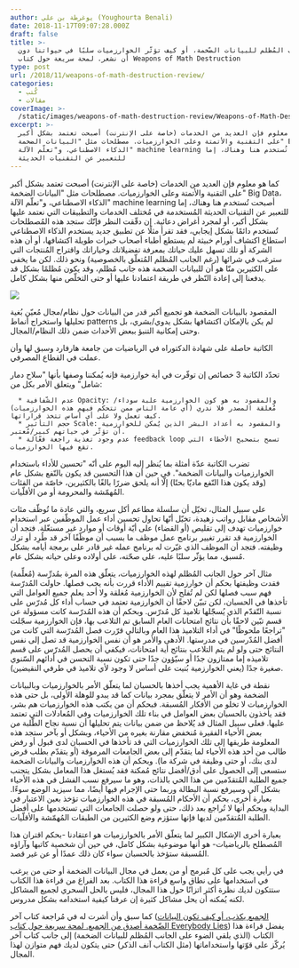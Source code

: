 ```yaml
---
author: يوغرطة بن علي (Youghourta Benali)
date: 2018-11-17T09:07:28.000Z
draft: false
title: >-
  الجانب المُظلم للبيانات الضّخمة، أو كيف تؤثّر الخوارزميات سلبًا في حيواتنا دون
  أن نشعر. لمحة سريعة حول كتاب Weapons of Math Destruction
type: post
url: /2018/11/weapons-of-math-destruction-review/
categories:
  - كُتب
  - مقالات
coverImage: >-
  /static/images/weapons-of-math-destruction-review/Weapons-of-Math-Destruction.jpg
excerpt: >-
  كما هو معلوم فإن العديد من الخدمات (خاصة على الإنترنت) أصبحت تعتمد بشكل أكبر
  على التقنية والأتمتة وعلى الخوارزميات. مصطلحات مثل "البيانات الضخمة" Big Data،
  الذكاء الاصطناعي، و"تعلّم الآلة" machine learning أصبحت تُستخدم هنا وهناك، إما
  للتعبير عن التقنيات الحديثة
---
```

كما هو معلوم فإن العديد من الخدمات (خاصة على الإنترنت) أصبحت تعتمد بشكل أكبر على التقنية والأتمتة وعلى الخوارزميات. مصطلحات مثل "البيانات الضخمة" Big Data، الذكاء الاصطناعي، و"تعلّم الآلة" machine learning أصبحت تُستخدم هنا وهناك، إما للتعبير عن التقنيات الحديثة المُستخدمة في مُختلف الخدمات والتطبيقات التي نعتمد عليها بشكل أكبر، أو لمجرد أغراض دعائية. إن دقّقت النظر فإنّك ستجد هذه المُصطلحات تُستخدم دائمًا بشكل إيجابي، فقد تقرأ مثلًا عن تطبيق جديد يستخدم الذكاء الاصطناعي استطاع اكتشاف أورام خبيثة لم يستطع أطباء أصحاب خبرات طويلة اكتشافها، أو أن هذه الشركة أو تلك تسهل عليك حياتك بمعرفة تفضيلاتك وخياراتك واقتراح المُنتجات التي سترغب في شرائها (رغم الجانب المُظلم المُتعلّق بالخصوصية) ونحو ذلك. لكن ما يخفى على الكثيرين منّا هو أن للبيانات الضخمة هذه جانب مُظلم، وقد يكون مُظلمًا بشكل قد يدفعنا إلى إعادة النّظر في طريقة اعتمادنا عليها أو حتى التخلّص منها بشكل كامل.

![](/static/images/weapons-of-math-destruction-review/Weapons-of-Math-Destruction.jpg)

المقصود بالبيانات الضخمة هو تجميع أكبر قدر من البيانات حول نظام/مجال مُعيّن بُغية تحليلها واستخراج أنماط patterns لم يكن بالإمكان اكتشافها بشكل يدوي/بشري، بل وحتى إمكانية التنبؤ ببعض الأحداث ضمن ذلك النظام/المجال.

الكاتبة حاصلة على شهادة الدكتوراه في الرياضيات من جامعة هارفارد وسبق لها وأن عملت في القطاع المصرفي.

تحدّد الكاتبة 3 خصائص إن توفّرت في أية خوارزمية فإنه يُمكننا وصفها بأنها "سلاح دمار شامل" ويتعلق الأمر بكل من:

~~~
  * عدم الشّفافية Opacity: والمقصود به هو كون الخوارزمية علبة سوداء/مُغلقة المصدر فلا ندري (أي عامة الناس ممن تتحكم فيهم هذه الخوارزميات) كيف تعمل ولا على أي أساس تتخذ قراراتها.
  * حجم التأثير Scale: والمقصود به أعداد البشر الذين يُمكن للخوارزمية أن تؤثّر في حياتهم كبير/مُعتبر.
  * عدم وجود تغذية راجعة فعّالة feedback loop تسمح بتصحيح الأخطاء التي تقع فيها الخوارزميات.
~~~

تضرب الكاتبة عدّة أمثلة بما يُنظر إليه اليوم على أنّه "تحسين للأداء باستخدام الخوارزميات والبيانات الضخمة". في حين أن هذا التحسين قد يكون بالنّفع بشكل عام (وقد يكون هذا النّفع ماديّا بحتًا) إلّا أنه يلحق ضررًا بالغًا بالكثيرين، خاصّة من الفئات المُهمّشة والمحرومة أو من الأقلّيات.

على سبيل المثال، تخيّل أن سلسلة مطاعم أكل سريع، والتي عادة ما تُوظّف مئات الأشخاص مقابل رواتب زهيدة، تخيّل أنّها تحاول تحسين أداء عمل الموظّفين عبر استخدام خوارزميات تهدف إلى تقليص (أو القضاء) على أيّة أوقات أو موارد غير مستغّلة. فتجد أن الخوارزمية قد تقرر تغيير برنامج عمل موظف ما بسبب أن موظّفًا آخر قد طُرِد أو ترك وظيفته. فتجد أن الموظف الذي غيّرت له برنامج عمله غير قادر على برمجة أيامه بشكل مُسبق، مما يؤثّر سلبًا عليه، على صحّته، على أولاده وعلى حياته بشكل عام.

مثال آخر حول الجانب المُظلم لهذه الخوارزميات، يتعلّق هذه المرة بمُدرِّسة (مُعلِّمة) فقدت وظيفتها بحكم أن خوارزمية تقييم الأداء قررت بأنه يجب فصلها. حاولت المُدرّسة فهم سبب فصلها لكن لم تُفلح لأن الخوارزمية مُغلقة ولا أحد يعلم جميع العوامل التي تأخذها في الحسبان، لكن تبيّن لاحقًا أن الخوارزمية تعتمد في حساب أداء كل مُدرّس على نسبة التّقدّم الذي يُسجّلها تلاميذ كل مُدرّس. وبحكم أن هذه المُدرّسة كانت مسؤولة عن قسم تبّين لاحقًا بأن نتائج امتحانات العام السابق تم التلاعب بها، فإن الخوارزمية سجّلت "تراجعًا ملحوظًا" في أداء التلاميذ هذا العام وبالتالي قرّرت فصل المُدرّسة التي كانت من أفضل المُدّرسين في مدرستها. الأدهى والأمر هو أن نفس الخوارزمية قد تصل إلى نفس النتائج حتى ولو لم يتم التلاعب بنتائج أية امتحانات، فيكفي أن يحصل المُدرّس على قسم تلاميذه إما ممتازون جدًا أو سيّؤون جدًا حتى تكون نسبة التحسن في أدائهم السّنوي صغيرة جدًا (يعني الخوارزمية بُنيت على أساس لا وجود لأي تلاميذ في طرفي النقيضين).

نقطة في غاية الأهمية يجب أخذها بالحسبان لما يتعلّق الأمر بالخوارزميات وبالبيانات الضخمة وهو أن الأمر لا يتعلّق بمجرد بيانات كما قد يبدو للوهلة الأولى، بل حتى هذه الخوارزميات لا تخلو من الأفكار المُسبقة. فبحكم أن من يكتب هذه الخوارزميات هم بشر، فقد يأخذون بالحسبان بعض العوامل في بناء تلك الخوارزميات وفي المُعادلات التي تعتمد عليها. فعلى سبيل المثال قد يُلاحظ من ضمن بيانات يتم تحليلها أن نسبة نجاح الطّلبة من بعض الأحياء الفقيرة مُنخفض مقارنة بغيره من الأحياء، وبشكل أو بآخر ستجد هذه المعلومة طريقها إلى تلك الخوارزميات التي قد تأخذها في الحسبان لدى قبول أو رفض طالب من أحد هذه الأحياء لما يتقدّم إلى بعض الجامعات المرموقة (أو يتقدّم بطلب قرض لدى بنك، أو حتى وظيفة في شركة ما). وبحكم أن هذه الخوارزميات والبيانات الضخمة ستسعى إلى الحصول على أدق/أفضل نتائج مُمكنة فقد يُستغل هذا المعامل بشكل يتجنب جميع الطلبة المُتقدّمين من هذا الحي بالذات، وهو ما سيرفع نسب الفشل في هذه الأحياء بشكل آلي وسيرفع نسبة البطالة وربما حتى الإجرام فيها أيضًا، مما سيزيد الوضع سوءًا. بعبارة أخرى، بحكم أن الأحكام المُسبقة في هذه الخوارزميات تؤخذ بعين الاعتبار في البداية وبحكم أنها لا تُراجع بعد ذلك، حتى ولو حصلت الجامعات التي تستخدمها على أفضل الطلبة المُتقدّمين لديها فإنها ستؤزم وضع الكثيرين من الطبقات المُهمّشة والأقلّيات.

بعبارة أخرى الإشكال الكبير لما يتعلّق الأمر بالخوارزميات هو اعتقادنا -بحكم اقتران هذا المُصطلح بالرياضيات- هو أنها موضوعية بشكل كامل، في حين أن شخصية كاتبها وآراؤه المُسبقة ستؤخذ بالحسبان سواء كان ذلك عمدًا أو عن غير قصد.

في رأيي يجب على كل مُبرمج أو من يعمل في مجال البيانات الضخمة أو حتى من يرغب في استخدامها على نطاق واسع قراءة هذا الكتاب. بعد الفراغ من قراءة هذا الكتاب ستتكون لديك نظرة أكثر اتزانًا حول هذا المجال، فليس بالحل السحري لجميع المشاكل لكنه يُمكنه أن يحل مشاكل كثيرة إن عرفنا كيفية استخدامه بشكل مدروس.

كما سبق وأن أشرت له في مُراجعة كتاب آخر ([الجميع يكذب، أو كيف تكون البيانات الضّخمة أصدق من الجميع](https://www.it-scoop.com/2018/10/everybody-lies-review/)[. لمحة سريعة حول كتاب Everybody Lies](https://www.it-scoop.com/2018/10/everybody-lies-review/)) يفضل قراءة هذا الكتاب (الذي يلقي الضوء على الجانب المُظلم للبيانات الضخمة) إلى جانب كتاب آخر يُركّز على قوّتها واستخداماتها (مثل الكتاب آنف الذكر) حتى يتكون لديك فهم متوازن لهذا المجال.
